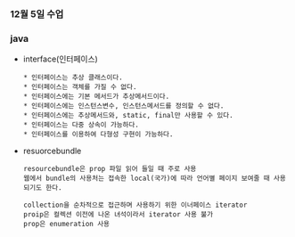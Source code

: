 ### 12월 5일 수업

### java

- interface(인터페이스)

      * 인터페이스는 추상 클래스이다.
      * 인터페이스는 객체를 가질 수 없다.
      * 인터페이스에는 기본 메서드가 추상메서드이다.
      * 인터페이스에는 인스턴스변수, 인스턴스메서드를 정의할 수 없다.
      * 인터페이스에는 추상메서드와, static, final만 사용할 수 있다.
      * 인터페이스는 다중 상속이 가능하다.
      * 인터페이스를 이용하여 다형성 구현이 가능하다.


- resuorcebundle

      resourcebundle은 prop 파일 읽어 들일 때 주로 사용
      웹에서 bundle의 사용처는 접속한 local(국가)에 따라 언어별 페이지 보여줄 때 사용되기도 한다.
      
      collection을 순차적으로 접근하며 사용하기 위한 이너페이스 iterator
      proip은 컬렉션 이전에 나온 녀석이라서 iterator 사용 불가
      prop은 enumeration 사용